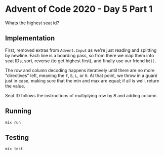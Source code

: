 # Advent of Code 2020 - Day 5 Part 1

Whats the highest seat id?

## Implementation

First, removed extras from `Advent.Input` as we're just reading and splitting by
newline. Each line is a boarding pass, so from there we map them into seat IDs,
sort, reverse (to get highest first), and finally use our friend `hd()`.

The row and column decoding happens iteratively until there are no more
"directives" left, meaning the `F`, `B`, `L`, or `R`. At that point, we throw in
a guard just in case, making sure that the min and max are equal; if all is
well, return the value.

Seat ID follows the instructions of multiplying row by 8 and adding column.

## Running

`mix run`

## Testing

`mix test`
